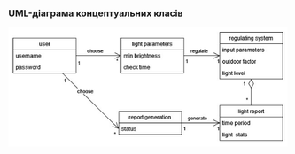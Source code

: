 ### UML-діаграма концептуальних класів
![UML-діаграма концептуальних класів](UML-ConceptClasses.jpg)
